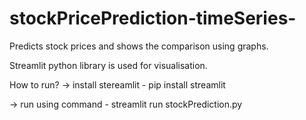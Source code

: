 # stockPricePrediction-timeSeries-
Predicts stock prices and shows the comparison using graphs.

Streamlit python library is used for visualisation.

How to run?
-> install stereamlit - pip install streamlit

-> run using command - streamlit run stockPrediction.py



